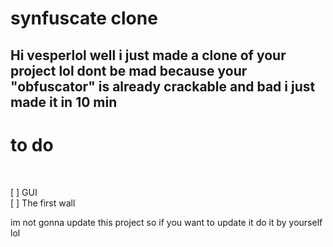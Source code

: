 # synfuscate clone 
Hi <strong>vesperlol</strong> well i just made a clone of your project lol dont be mad because your "obfuscator" is already crackable and bad i just made it in 10 min
----

<h1>to do</h1><br>

[ ] GUI<br>
[ ] The first wall
<br>
<p>im not gonna update this project so if you want to update it do it by yourself lol</p>
